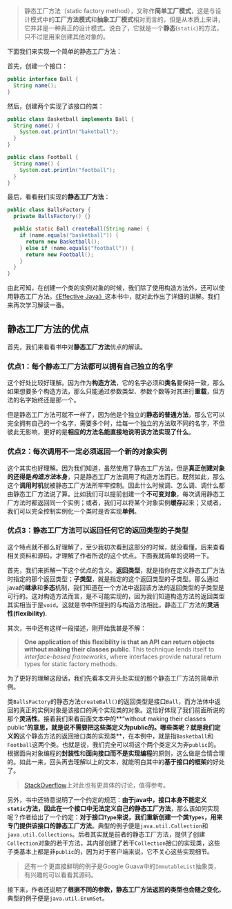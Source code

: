 > 静态工厂方法（static factory method），又称作**简单工厂模式**，这是与设计模式中的**工厂方法模式**和**抽象工厂模式**相对而言的，但是从本质上来讲，它并非是一种真正的设计模式。说白了，它就是一个**静态**(`static`)的方法，只不过是用来创建其他对象的。

下面我们来实现一个简单的静态工厂方法：

首先，创建一个接口：

```java
public interface Ball {
  String name();
}
```

然后，创建两个实现了该接口的类：

```java
public class Basketball implements Ball {
  String name() {
    System.out.println("baketball");
  }
}

public class Football {
  String name() {
    System.out.println("football");
  }
}
```

最后，看看我们实现的**静态工厂方法**：

```java
public class BallsFactory {
  private BallsFactory() {}

  public static Ball createBall(String name) {
    if (name.equals("basketball")) {
      return new Basketball();
    } else if (name.equals("football")) {
      return new Football();
    }
  }
}
```

由此可知，在创建一个类的实例对象的时候，我们除了使用构造方法外，还可以使用静态工厂方法。[《Effective Java》](https://item.jd.com/1092948491.html)这本书中，就对此作出了详细的讲解。我们来再次学习解读一番。

## 静态工厂方法的优点

首先，我们来看看书中对**静态工厂方法**优点的解读。

### 优点1：每个静态工厂方法都可以拥有自己独立的名字

这个好处比较好理解。因为作为**构造方法**，它的名字必须和**类名**要保持一致，那么如果想要多个构造方法，那么只能通过参数类型、参数个数等对其进行**重载**，但方法的名字始终还是那一个。

但是静态工厂方法可就不一样了，因为他是个独立的**静态的普通方法**，那么它可以完全拥有自己的一个名字，需要多个时，给每一个独立的方法取不同的名字，不但彼此无影响，更好的是**相应的方法名能直接地说明该方法实现了什么**。

### 优点2：每次调用不一定必须返回一个新的对象实例

这个其实也好理解。因为我们知道，虽然使用了静态工厂方法，但是**真正创建对象的还得是*构造方法*本身**，只是静态工厂方法调用了构造方法而已。既然如此，那么这个**调用时机**就被静态工厂方法所牢牢控制。因此什么时候调、怎么调、调什么都由静态工厂方法说了算。比如我们可以提前创建一个**不可变对象**，每次调用静态工厂方法时都返回同一个实例；或者，我们可以将某个对象实例**缓存**起来；又或者，我们可以完全控制实例化一个类时是否实现**单例**。

### 优点3：静态工厂方法可以返回任何它的返回类型的子类型

这个特点就不那么好理解了，至少我初次看到这部分的时候，就没看懂，后来查看相关资料和源码，才理解了作者所说的这个优点。下面我就简单的说明一下。

首先，我们来拆解一下这个优点的含义。**返回类型**，就是指你在定义静态工厂方法时指定的那个返回类型；**子类型**，就是指定的这个返回类型的子类型。那么通过java的**继承**和**多态**机制，我们知道在一个方法中返回该方法的返回类型的子类型是可行的。这对构造方法而言，是不可能实现的，因为我们知道构造方法的返回类型其实相当于是`void`。这就是书中所提到的与构造方法相比，静态工厂方法的**灵活性(flexibility)**.

其次，书中还有这样一段描述，刚开始我甚是不解：

> **One application of this flexibility is that an API can return objects without making their classes public**. This technique lends itself to *interface-based frameworks*, where interfaces provide natural return types for static factory methods.

为了更好的理解这段话，我们先看本文开头处实现的那个静态工厂方法的简单示例。

类`BallsFactory`的静态方法`createBall()`的返回类型是接口`Ball`，而方法体中返回的真正的实例对象是该接口的两个实现类的对象。这恰好体现了我们前面所说的那个**灵活性**。接着我们来看前面文本中的**“without making their classes public”**的意思，就是说不需要把这些类定义为public的。哪些类呢？就是我们定义的**这个静态方法的返回接口类的实现类**，在本例中，就是指`Basketball`和`Football`这两个类。也就是说，我们完全可以将这个两个类定义为非`public`的。根据面向对象编程的**封装性**和**面向接口而不是实现编程**的原则，这么做是合情合理的。如此一来，回头再去理解以上的文本，就能明白其中的**基于接口的框架**的好处了。

> [StackOverflow](http://stackoverflow.com/questions/4079456/public-static-factory-method)上对此也有更具体的讨论，值得参考。

另外，书中还特意说明了一个约定的规范：**由于java中，接口本身不能定义`static`方法，因此在一个接口中无法定义自己的静态工厂方法**，那么该如何实现呢？作者给出了一个约定：**对于接口`Type`来说，我们重新创建一个类`Types`，用来专门提供该接口的静态工厂方法**。典型的例子便是`java.util.Collection`和`java.util.Collections`。后者其实就是前者的静态工厂方法，提供了创建`Collection`对象的若干方法，其内部创建了若干`Collection`接口的实现类，这些子类基本上都是非`public`的，因为对于客户端来说，它不关心这些实现细节。

> 还有一个更直接鲜明的例子是Google Guava中的`ImmutableList`抽象类，有兴趣的可以看看其源码。

接下来，作者还说明了**根据不同的参数，静态工厂方法返回的类型也会随之变化**。典型的例子便是`java.util.EnumSet`。
